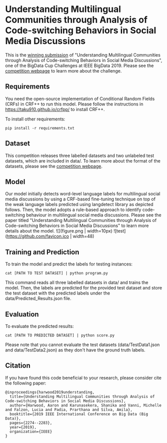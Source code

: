 # Understanding Multilingual Communities through Analysis of Code-switching Behaviors in Social Media Discussions

This is the [winning submission](https://rapid.cis.unimelb.edu.au/BigDataChallenge/Board.html) of "Understanding Multilingual Communities through Analysis of Code-switching Behaviors in Social Media Discussions", one of the BigData Cup Challenges at IEEE BigData 2019. Please see the [competition webpage](https://rapid.cis.unimelb.edu.au/BigDataChallenge/index.html) to learn more about the challenge.

## Requirements
You need the open-source implementation of Conditional Random Fields (CRFs) in CRF++ to run this model. Please follow the instructions in https://taku910.github.io/crfpp/ to install CRF++.

To install other requirements:
```shell
pip install -r requirements.txt
```
## Dataset
This competition releases three labelled datasets and two unlabeled test datasets, which are included in data/. To learn more about the format of the datasets, please see the [competition webpage](https://rapid.cis.unimelb.edu.au/BigDataChallenge/Tasks.html). 

## Model
Our model initially detects word-level language labels for multilingual social media discussions by using a CRF-based fine-tuning technique on top of the weak language labels predicted using langdetect library as depicted follows. Then, the model adopts a rule-based approach to identify code-switching behaviour in multilingual social media discussions. Please see the paper titled "Understanding Multilingual Communities through Analysis of Code-switching Behaviors in Social Media Discussions" to learn more details about the model.
![](figure.png | width=10px)
![test](https://github.com/favicon.ico | width=48)
## Training and Prediction
To train the model and predict the labels for testing instances:
```shell
cat [PATH TO TEST DATASET] | python program.py
```
This command reads all three labelled datasets in data/ and trains the model. Then, the labels are predicted for the provided test dataset and store the test dataset with the predicted labels under the data/Predicted_Results.json file.

## Evaluation
To evaluate the predicted results:
```shell
cat [PATH TO PREDICTED DATASET] | python score.py
```
Please note that you cannot evaluate the test datasets  (data/TestData1.json and data/TestData2.json) as they don't have the ground truth labels.

## Citation
If you have found this code beneficial to your research, please consider cite the following paper:
```
@inproceedings{harwood2019understanding,
  title={Understanding Multilingual Communities through Analysis of Code-switching Behaviors in Social Media Discussions},
  author={Harwood, Aaron and Karunasekera, Shanika and Vanni, Michelle and Falzon, Lucia and Padia, Prarthana and Silva, Amila},
  booktitle={2019 IEEE International Conference on Big Data (Big Data)},
  pages={2274--2283},
  year={2019},
  organization={IEEE}
}
```
